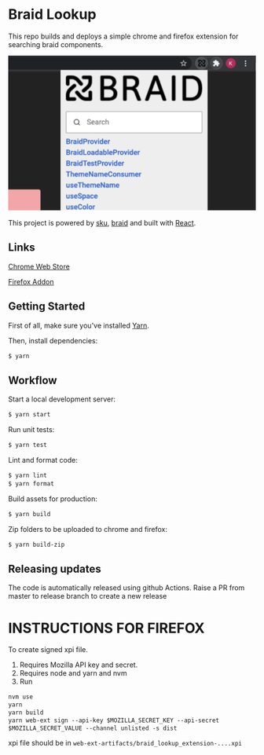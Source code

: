 # Braid Lookup

This repo builds and deploys a simple chrome and firefox extension for searching braid components.

![screenshot of chrome extension](./public/screenshot_real.png)

This project is powered by [sku](https://github.com/seek-oss/sku), [braid](https://github.com/seek-oss/braid-design-system) and built with [React](https://facebook.github.io/react).

## Links

[Chrome Web Store](https://chrome.google.com/webstore/detail/braid-lookup-extension/djejlpbhhhhidocammjkigbcpdcggmgj)

[Firefox Addon](https://addons.mozilla.org/en-US/firefox/addon/braid-lookup-extension)

## Getting Started

First of all, make sure you&#39;ve installed [Yarn](https://yarnpkg.com).

Then, install dependencies:

```bash
$ yarn
```

## Workflow

Start a local development server:

```bash
$ yarn start
```

Run unit tests:

```bash
$ yarn test
```

Lint and format code:

```bash
$ yarn lint
$ yarn format
```

Build assets for production:

```bash
$ yarn build
```

Zip folders to be uploaded to chrome and firefox:

```bash
$ yarn build-zip
```

## Releasing updates

The code is automatically released using github Actions.
Raise a PR from master to release branch to create a new release

# INSTRUCTIONS FOR FIREFOX

To create signed xpi file.

1. Requires Mozilla API key and secret.
1. Requires node and yarn and nvm
1. Run

```
nvm use
yarn
yarn build
yarn web-ext sign --api-key $MOZILLA_SECRET_KEY --api-secret $MOZILLA_SECRET_VALUE --channel unlisted -s dist
```

xpi file should be in `web-ext-artifacts/braid_lookup_extension-....xpi`
